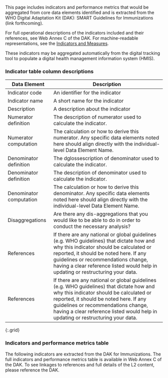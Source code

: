 This page includes indicators and performance metrics that would be aggregated from core data elements identified and is extracted from the WHO Digital Adaptation Kit (DAK): SMART Guidelines for Immunizations (link forthcoming). 

For full operational descriptions of the indicators included and their references, see Web Annex C of the DAK. 
For machine-readable representations, see the <a href="indicators-measures.html">Indicators and Measures</a>. 

These indicators may be aggregated automatically from the digital tracking tool to populate a digital health management information system (HMIS). 

### Indicator table column descriptions

| Data Element | Description |
|----|----|
|Indicator code|An identifier for the indicator|
|Indicator name|A short name for the indicator|
|Description|A description about the indicator|
|Numerator definition|The description of numerator used to calculate the indicator.|
|Numerator computation|The calculation or how to derive this numerator. Any specific data elements noted here should align directly with the individual-level Data Element Name.|
|Denominator definition|The dglossescription of denominator used to calculate the indicator.|
|Denominator definition|The description of denominator used to calculate the indicator.|
|Denominator computation|The calculation or how to derive this denominator. Any specific data elements noted here should align directly with the individual-level Data Element Name.|
|Disaggregations|Are there any dis-aggregations that you would like to be able to do in order to conduct the necessary analysis?|
|References|If there are any national or global guidelines (e.g. WHO guidelines) that dictate how and why this indicator should be calculated or reported, it should be noted here. If any guidelines or recommendations change, having a clear reference listed would help in updating or restructuring your data.|				
|References|If there are any national or global guidelines (e.g. WHO guidelines) that dictate how and why this indicator should be calculated or reported, it should be noted here. If any guidelines or recommendations change, having a clear reference listed would help in updating or restructuring your data.|
{:.grid}

### Indicators and performance metrics table
The following indicators are extracted from the DAK for Immunizations. The full indicators and performance metrics table is available in Web Annex C of the DAK. To see linkages to references and full details of the L2 content, please reference the DAK. 
